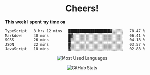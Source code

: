 <h1 align="center">Cheers!</h1>

**This week I spent my time on**
<!--START_SECTION:waka-->

```txt
TypeScript   8 hrs 12 mins   ███████████████████▓░░░░░   78.47 %
Markdown     40 mins         █▓░░░░░░░░░░░░░░░░░░░░░░░   06.41 %
SCSS         26 mins         █░░░░░░░░░░░░░░░░░░░░░░░░   04.18 %
JSON         22 mins         █░░░░░░░░░░░░░░░░░░░░░░░░   03.57 %
JavaScript   18 mins         ▓░░░░░░░░░░░░░░░░░░░░░░░░   02.88 %
```

<!--END_SECTION:waka-->

<p align="center"><img src="https://github-readme-stats.vercel.app/api/top-langs/?username=thnkrn&layout=compact&hide=html&theme=tokyonight" alt="Most Used Languages" /></p>

<p align="center"><img src="https://github-readme-stats.vercel.app/api?username=thnkrn&show_icons=true&count_private=true&theme=tokyonight" alt="GitHub Stats" /></p>

<!-- <p align="center"><a href="https://wakatime.com"><img src="https://wakatime.com/share/@thnkrn/40092326-d1bd-471b-89da-9a7c63939402.png" /></p>
 -->
